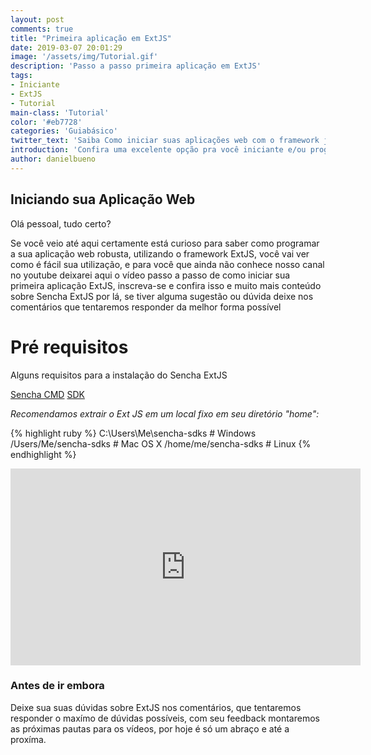 ```yaml
---
layout: post
comments: true
title: "Primeira aplicação em ExtJS"
date: 2019-03-07 20:01:29
image: '/assets/img/Tutorial.gif'
description: 'Passo a passo primeira aplicação em ExtJS'
tags: 
- Iniciante
- ExtJS
- Tutorial
main-class: 'Tutorial'
color: '#eb7728'
categories: 'Guiabásico'
twitter_text: 'Saiba Como iniciar suas aplicações web com o framework javascript ExtJS.'
introduction: 'Confira uma excelente opção pra você iniciante e/ou programador desktop migrar para web'
author: danielbueno
---
```


## Iniciando sua Aplicação Web

Olá pessoal, tudo certo? 

Se você veio até aqui certamente está curioso para saber como programar a sua aplicação web robusta, utilizando o framework ExtJS, você vai ver como é fácil sua utilização, e para você que ainda não conhece nosso canal no youtube deixarei aqui o vídeo passo a passo de como iniciar sua primeira aplicação ExtJS, inscreva-se e confira isso e muito mais conteúdo sobre Sencha ExtJS por lá, se tiver alguma sugestão ou dúvida deixe nos comentários que tentaremos responder da melhor forma possível

# Pré requisitos

Alguns requisitos para a instalação do Sencha ExtJS

<a href="https://www.sencha.com/products/sencha-cmd/" target="_blank">Sencha CMD</a>
<a href="https://www.sencha.com/products/extjs/evaluate/" target="_blank">SDK</a>

*Recomendamos extrair o Ext JS em um local fixo em seu diretório "home":*

{% highlight ruby %}
C:\Users\Me\sencha-sdks    # Windows
/Users/Me/sencha-sdks      # Mac OS X
/home/me/sencha-sdks       # Linux
{% endhighlight %}





<iframe width="560" height="315" src="https://www.youtube.com/embed/3Y-BiAxkP6k" frameborder="0" allow="accelerometer; autoplay; encrypted-media; gyroscope; picture-in-picture" allowfullscreen></iframe>

### Antes de ir embora

Deixe sua suas dúvidas sobre ExtJS nos comentários, que tentaremos responder o maxímo de dúvidas possíveis, com seu feedback montaremos as próximas pautas para os vídeos, por hoje é só um abraço e até a proxíma.

